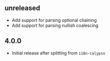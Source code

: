 unreleased
----------

- Add support for parsing optional chaining
- Add support for parsing nullish coalescing

4.0.0
-----

- Initial release after splitting from `i18n-calypso`
